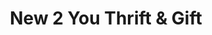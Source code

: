 ---
title: "New 2 You Thrift & Gift"
url: /auburn/new-2-you-thrift-und-gift/
shop: Gebrauchtwaren
---